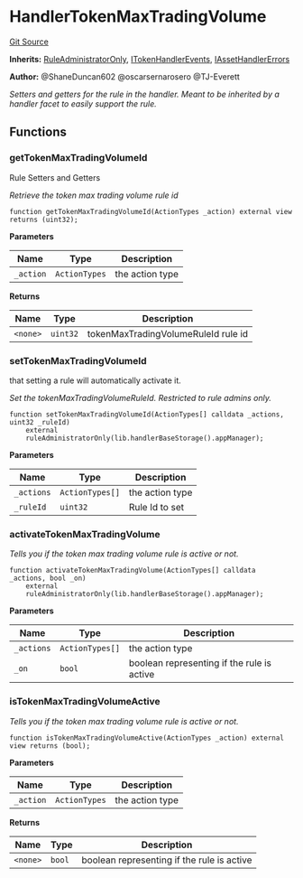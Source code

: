 # HandlerTokenMaxTradingVolume
[Git Source](https://github.com/thrackle-io/tron/blob/baac0bbfdefb8a299b09493a3979f2ef5c07be0f/src/client/token/handler/ruleContracts/HandlerTokenMaxTradingVolume.sol)

**Inherits:**
[RuleAdministratorOnly](/src/protocol/economic/RuleAdministratorOnly.sol/contract.RuleAdministratorOnly.md), [ITokenHandlerEvents](/src/common/IEvents.sol/interface.ITokenHandlerEvents.md), [IAssetHandlerErrors](/src/common/IErrors.sol/interface.IAssetHandlerErrors.md)

**Author:**
@ShaneDuncan602 @oscarsernarosero @TJ-Everett

*Setters and getters for the rule in the handler. Meant to be inherited by a handler
facet to easily support the rule.*


## Functions
### getTokenMaxTradingVolumeId

Rule Setters and Getters

*Retrieve the token max trading volume rule id*


```solidity
function getTokenMaxTradingVolumeId(ActionTypes _action) external view returns (uint32);
```
**Parameters**

|Name|Type|Description|
|----|----|-----------|
|`_action`|`ActionTypes`|the action type|

**Returns**

|Name|Type|Description|
|----|----|-----------|
|`<none>`|`uint32`|tokenMaxTradingVolumeRuleId rule id|


### setTokenMaxTradingVolumeId

that setting a rule will automatically activate it.

*Set the tokenMaxTradingVolumeRuleId. Restricted to rule admins only.*


```solidity
function setTokenMaxTradingVolumeId(ActionTypes[] calldata _actions, uint32 _ruleId)
    external
    ruleAdministratorOnly(lib.handlerBaseStorage().appManager);
```
**Parameters**

|Name|Type|Description|
|----|----|-----------|
|`_actions`|`ActionTypes[]`|the action type|
|`_ruleId`|`uint32`|Rule Id to set|


### activateTokenMaxTradingVolume

*Tells you if the token max trading volume rule is active or not.*


```solidity
function activateTokenMaxTradingVolume(ActionTypes[] calldata _actions, bool _on)
    external
    ruleAdministratorOnly(lib.handlerBaseStorage().appManager);
```
**Parameters**

|Name|Type|Description|
|----|----|-----------|
|`_actions`|`ActionTypes[]`|the action type|
|`_on`|`bool`|boolean representing if the rule is active|


### isTokenMaxTradingVolumeActive

*Tells you if the token max trading volume rule is active or not.*


```solidity
function isTokenMaxTradingVolumeActive(ActionTypes _action) external view returns (bool);
```
**Parameters**

|Name|Type|Description|
|----|----|-----------|
|`_action`|`ActionTypes`|the action type|

**Returns**

|Name|Type|Description|
|----|----|-----------|
|`<none>`|`bool`|boolean representing if the rule is active|



